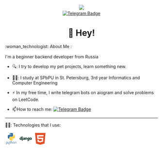 <div align="center">
  <img src="https://media.giphy.com/media/v1.Y2lkPTc5MGI3NjExNHBkZmZpZzl3c2Z1OXFjd3VjZmV1bWF6YWprZWc4MjB0c2Jlcm83YiZlcD12MV9pbnRlcm5hbF9naWZfYnlfaWQmY3Q9Zw/3oKIPnAiaMCws8nOsE/giphy.gif" width="200">
</div>
<div id="badges" align="center">
  <a href="https://t.me/ov4rlxrd">
    <img src="https://img.shields.io/badge/Telegram-blue?style=for-the-badge&logo=telegram&logoColor=white" alt="Telegram Badge"/>
  </a>
</div>


<h1 align="center">👋 Hey! </h1>
:woman_technologist: About Me : </br></br>
   I'm a beginner backend developer from Russia

- 🔍: I try to develop my pet projects, learn something new.

- 👨‍🎓: I study at SPbPU in St. Petersburg, 3rd year Informatics and Computer Engineering

- :zap: In my free time, I write telegram bots on aiogram and solve problems on LeetCode.

- :mailbox:How to reach me: [![Telegram Badge](https://img.shields.io/badge/-Telegram-blue?style=flat&logo=Telegram&logoColor=white)](t.me/ov4rlxrd)

<hr>

👨‍💻: Technologies that I use:</br></br>
<img src="https://github.com/devicons/devicon/blob/master/icons/python/python-original-wordmark.svg" width="40" height="40">&nbsp;
<img src="https://github.com/devicons/devicon/blob/master/icons/django/django-plain-wordmark.svg" width="40" height="40">&nbsp;
<img src="https://github.com/devicons/devicon/blob/master/icons/html5/html5-plain.svg" width="40" height="40">&nbsp;
<!---
ov4rlxrd/ov4rlxrd is a ✨ special ✨ repository because its `README.md` (this file) appears on your GitHub profile.
You can click the Preview link to take a look at your changes.
--->

